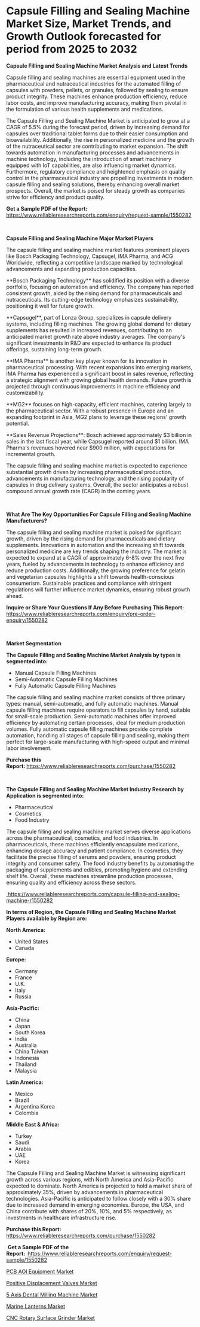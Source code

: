 <p><h1>Capsule Filling and Sealing Machine Market Size, Market Trends, and Growth Outlook forecasted for period from 2025 to 2032</h1></p><p><strong>Capsule Filling and Sealing Machine Market Analysis and Latest Trends</strong></p>
<p><p>Capsule filling and sealing machines are essential equipment used in the pharmaceutical and nutraceutical industries for the automated filling of capsules with powders, pellets, or granules, followed by sealing to ensure product integrity. These machines enhance production efficiency, reduce labor costs, and improve manufacturing accuracy, making them pivotal in the formulation of various health supplements and medications.</p><p>The Capsule Filling and Sealing Machine Market is anticipated to grow at a CAGR of 5.5% during the forecast period, driven by increasing demand for capsules over traditional tablet forms due to their easier consumption and bioavailability. Additionally, the rise in personalized medicine and the growth of the nutraceutical sector are contributing to market expansion. The shift towards automation in manufacturing processes and advancements in machine technology, including the introduction of smart machinery equipped with IoT capabilities, are also influencing market dynamics. Furthermore, regulatory compliance and heightened emphasis on quality control in the pharmaceutical industry are propelling investments in modern capsule filling and sealing solutions, thereby enhancing overall market prospects. Overall, the market is poised for steady growth as companies strive for efficiency and product quality.</p></p>
<p><strong>Get a Sample PDF of the Report:&nbsp;</strong> <a href="https://www.reliableresearchreports.com/enquiry/request-sample/1550282?utm_campaign=48&utm_medium=2&utm_source=Github&utm_content=ia&utm_term=10042025&utm_id=capsule-filling-and-sealing-machine">https://www.reliableresearchreports.com/enquiry/request-sample/1550282</a></p>
<p>&nbsp;</p>
<p><strong>Capsule Filling and Sealing Machine Major Market Players</strong></p>
<p><p>The capsule filling and sealing machine market features prominent players like Bosch Packaging Technology, Capsugel, IMA Pharma, and ACG Worldwide, reflecting a competitive landscape marked by technological advancements and expanding production capacities.</p><p>**Bosch Packaging Technology** has solidified its position with a diverse portfolio, focusing on automation and efficiency. The company has reported consistent growth, aided by the rising demand for pharmaceuticals and nutraceuticals. Its cutting-edge technology emphasizes sustainability, positioning it well for future growth.</p><p>**Capsugel**, part of Lonza Group, specializes in capsule delivery systems, including filling machines. The growing global demand for dietary supplements has resulted in increased revenues, contributing to an anticipated market growth rate above industry averages. The company's significant investments in R&D are expected to enhance its product offerings, sustaining long-term growth.</p><p>**IMA Pharma** is another key player known for its innovation in pharmaceutical processing. With recent expansions into emerging markets, IMA Pharma has experienced a significant boost in sales revenue, reflecting a strategic alignment with growing global health demands. Future growth is projected through continuous improvements in machine efficiency and customizability.</p><p>**MG2** focuses on high-capacity, efficient machines, catering largely to the pharmaceutical sector. With a robust presence in Europe and an expanding footprint in Asia, MG2 plans to leverage these regions' growth potential.</p><p>**Sales Revenue Projections**: Bosch achieved approximately $3 billion in sales in the last fiscal year, while Capsugel reported around $1 billion. IMA Pharma's revenues hovered near $900 million, with expectations for incremental growth.</p><p>The capsule filling and sealing machine market is expected to experience substantial growth driven by increasing pharmaceutical production, advancements in manufacturing technology, and the rising popularity of capsules in drug delivery systems. Overall, the sector anticipates a robust compound annual growth rate (CAGR) in the coming years.</p></p>
<p>&nbsp;</p>
<p><strong>What Are The Key Opportunities For Capsule Filling and Sealing Machine Manufacturers?</strong></p>
<p><p>The capsule filling and sealing machine market is poised for significant growth, driven by the rising demand for pharmaceuticals and dietary supplements. Innovations in automation and the increasing shift towards personalized medicine are key trends shaping the industry. The market is expected to expand at a CAGR of approximately 6-8% over the next five years, fueled by advancements in technology to enhance efficiency and reduce production costs. Additionally, the growing preference for gelatin and vegetarian capsules highlights a shift towards health-conscious consumerism. Sustainable practices and compliance with stringent regulations will further influence market dynamics, ensuring robust growth ahead.</p></p>
<p><strong>Inquire or Share Your Questions If Any Before Purchasing This Report:</strong> <a href="https://www.reliableresearchreports.com/enquiry/pre-order-enquiry/1550282?utm_campaign=48&utm_medium=2&utm_source=Github&utm_content=ia&utm_term=10042025&utm_id=capsule-filling-and-sealing-machine">https://www.reliableresearchreports.com/enquiry/pre-order-enquiry/1550282</a></p>
<p>&nbsp;</p>
<p><strong>Market Segmentation</strong></p>
<p><strong>The Capsule Filling and Sealing Machine Market Analysis by types is segmented into:</strong></p>
<p><ul><li>Manual Capsule Filling Machines</li><li>Semi-Automatic Capsule Filling Machines</li><li>Fully Automatic Capsule Filling Machines</li></ul></p>
<p><p>The capsule filling and sealing machine market consists of three primary types: manual, semi-automatic, and fully automatic machines. Manual capsule filling machines require operators to fill capsules by hand, suitable for small-scale production. Semi-automatic machines offer improved efficiency by automating certain processes, ideal for medium production volumes. Fully automatic capsule filling machines provide complete automation, handling all stages of capsule filling and sealing, making them perfect for large-scale manufacturing with high-speed output and minimal labor involvement.</p></p>
<p><strong>Purchase this Report:&nbsp;</strong><a href="https://www.reliableresearchreports.com/purchase/1550282?utm_campaign=48&utm_medium=2&utm_source=Github&utm_content=ia&utm_term=10042025&utm_id=capsule-filling-and-sealing-machine">https://www.reliableresearchreports.com/purchase/1550282</a></p>
<p>&nbsp;</p>
<p><strong>The Capsule Filling and Sealing Machine Market Industry Research by Application is segmented into:</strong></p>
<p><ul><li>Pharmaceutical</li><li>Cosmetics</li><li>Food Industry</li></ul></p>
<p><p>The capsule filling and sealing machine market serves diverse applications across the pharmaceutical, cosmetics, and food industries. In pharmaceuticals, these machines efficiently encapsulate medications, enhancing dosage accuracy and patient compliance. In cosmetics, they facilitate the precise filling of serums and powders, ensuring product integrity and consumer safety. The food industry benefits by automating the packaging of supplements and edibles, promoting hygiene and extending shelf life. Overall, these machines streamline production processes, ensuring quality and efficiency across these sectors.</p></p>
<p><a href="https://www.reliableresearchreports.com/capsule-filling-and-sealing-machine-r1550282?utm_campaign=48&utm_medium=2&utm_source=Github&utm_content=ia&utm_term=10042025&utm_id=capsule-filling-and-sealing-machine">&nbsp;https://www.reliableresearchreports.com/capsule-filling-and-sealing-machine-r1550282</a></p>
<p><strong>In terms of Region, the Capsule Filling and Sealing Machine Market Players available by Region are:</strong></p>
<p>
    <p> <strong> North America: </strong>
        <ul>
            <li>United States</li>
            <li>Canada</li>
        </ul>
        </p> 
    <p> <strong> Europe: </strong>
        <ul>
            <li>Germany</li>
            <li>France</li>
            <li>U.K.</li>
            <li>Italy</li>
            <li>Russia</li>
        </ul>
        </p> 
    <p> <strong> Asia-Pacific: </strong>
        <ul>
            <li>China</li>
            <li>Japan</li>
            <li>South Korea</li>
            <li>India</li>
            <li>Australia</li>
            <li>China Taiwan</li>
            <li>Indonesia</li>
            <li>Thailand</li>
            <li>Malaysia</li>
        </ul>
        </p> 
    <p> <strong> Latin America: </strong>
        <ul>
            <li>Mexico</li>
            <li>Brazil</li>
            <li>Argentina Korea</li>
            <li>Colombia</li>
        </ul>
        </p> 
    <p> <strong> Middle East & Africa: </strong>
        <ul>
            <li>Turkey</li>
            <li>Saudi</li>
            <li>Arabia</li>
            <li>UAE</li>
            <li>Korea</li>
        </ul>
    </p>
    </p>
<p><p>The Capsule Filling and Sealing Machine Market is witnessing significant growth across various regions, with North America and Asia-Pacific expected to dominate. North America is projected to hold a market share of approximately 35%, driven by advancements in pharmaceutical technologies. Asia-Pacific is anticipated to follow closely with a 30% share due to increased demand in emerging economies. Europe, the USA, and China contribute with shares of 20%, 10%, and 5% respectively, as investments in healthcare infrastructure rise.</p></p>
<p><strong>Purchase this Report: </strong><a href="https://www.reliableresearchreports.com/purchase/1550282?utm_campaign=48&utm_medium=2&utm_source=Github&utm_content=ia&utm_term=10042025&utm_id=capsule-filling-and-sealing-machine">https://www.reliableresearchreports.com/purchase/1550282</a></p>
<p>&nbsp;<strong>Get a Sample PDF of the Report:&nbsp;&nbsp;</strong><a href="https://www.reliableresearchreports.com/enquiry/request-sample/1550282?utm_campaign=48&utm_medium=2&utm_source=Github&utm_content=ia&utm_term=10042025&utm_id=capsule-filling-and-sealing-machine">https://www.reliableresearchreports.com/enquiry/request-sample/1550282</a></p>
<p><strong></strong></p>
<p><p><a href="https://github.com/lindaopodray/Market-Research-Report-List-1/blob/main/pcb-aoi-equipment-market.md?utm_campaign=48&utm_medium=2&utm_source=Github&utm_content=ia&utm_term=10042025&utm_id=capsule-filling-and-sealing-machine">PCB AOI Equipment Market</a></p><p><a href="https://github.com/marlanamarvn/Market-Research-Report-List-1/blob/main/positive-displacement-valves-market.md?utm_campaign=48&utm_medium=2&utm_source=Github&utm_content=ia&utm_term=10042025&utm_id=capsule-filling-and-sealing-machine">Positive Displacement Valves Market</a></p><p><a href="https://github.com/OlenFleming68/Market-Research-Report-List-1/blob/main/5-axis-dental-milling-machine-market.md?utm_campaign=48&utm_medium=2&utm_source=Github&utm_content=ia&utm_term=10042025&utm_id=capsule-filling-and-sealing-machine">5 Axis Dental Milling Machine Market</a></p><p><a href="https://github.com/XavierTyler76/Market-Research-Report-List-1/blob/main/marine-lanterns-market.md?utm_campaign=48&utm_medium=2&utm_source=Github&utm_content=ia&utm_term=10042025&utm_id=capsule-filling-and-sealing-machine">Marine Lanterns Market</a></p><p><a href="https://github.com/rodinayygacklezi/Market-Research-Report-List-1/blob/main/cnc-rotary-surface-grinder-market.md?utm_campaign=48&utm_medium=2&utm_source=Github&utm_content=ia&utm_term=10042025&utm_id=capsule-filling-and-sealing-machine">CNC Rotary Surface Grinder Market</a></p></p>